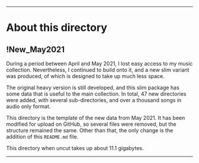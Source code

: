 
***

# About this directory

## !New_May2021

During a period between April and May 2021, I lost easy access to my music collection. Nevertheless, I continued to build onto it, and a new slim variant was produced, of which is designed to take up much less space.

The original heavy version is still developed, and this slim package has some data that is useful to the main collection. In total, 47 new directories were added, with several sub-directories, and over a thousand songs in audio only format.

This directory is the template of the new data from May 2021. It has been modified for upload on GitHub, so several files were removed, but the structure remained the same. Other than that, the only change is the addition of this `README.md` file.

This directory when uncut takes up about 11.1 gigabytes.

***
